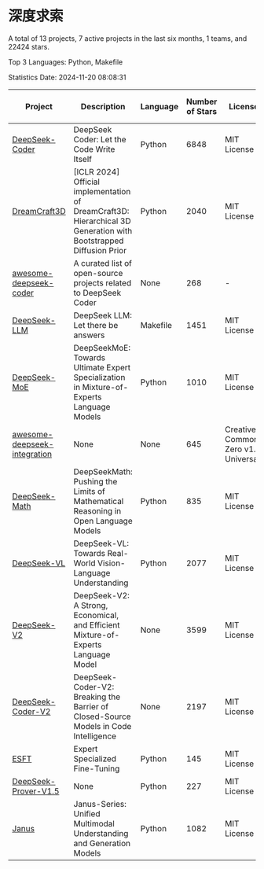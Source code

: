 # 深度求索

A total of 13 projects, 7 active projects in the last six months, 1 teams, and 22424 stars.

Top 3 Languages: Python, Makefile

Statistics Date: 2024-11-20 08:08:31

| Project | Description | Language | Number of Stars | License | Creation Date | Last Updated Date | Last Pushed Date |
| --- | --- | --- | --- | --- | --- | --- | --- |
| [DeepSeek-Coder](https://github.com/deepseek-ai/DeepSeek-Coder) | DeepSeek Coder: Let the Code Write Itself | Python | 6848 | MIT License | 2023-10-20 | 2024-11-20 | 2024-05-21 |
| [DreamCraft3D](https://github.com/deepseek-ai/DreamCraft3D) | [ICLR 2024] Official implementation of DreamCraft3D: Hierarchical 3D Generation with Bootstrapped Diffusion Prior | Python | 2040 | MIT License | 2023-10-23 | 2024-11-19 | 2024-08-21 |
| [awesome-deepseek-coder](https://github.com/deepseek-ai/awesome-deepseek-coder) | A curated list of open-source projects related to DeepSeek Coder | None | 268 | - | 2023-11-06 | 2024-11-18 | 2024-04-03 |
| [DeepSeek-LLM](https://github.com/deepseek-ai/DeepSeek-LLM) | DeepSeek LLM: Let there be answers | Makefile | 1451 | MIT License | 2023-11-29 | 2024-11-17 | 2024-02-04 |
| [DeepSeek-MoE](https://github.com/deepseek-ai/DeepSeek-MoE) | DeepSeekMoE: Towards Ultimate Expert Specialization in Mixture-of-Experts Language Models | Python | 1010 | MIT License | 2024-01-02 | 2024-11-20 | 2024-01-16 |
| [awesome-deepseek-integration](https://github.com/deepseek-ai/awesome-deepseek-integration) | None | None | 645 | Creative Commons Zero v1.0 Universal | 2024-01-11 | 2024-11-20 | 2024-10-31 |
| [DeepSeek-Math](https://github.com/deepseek-ai/DeepSeek-Math) | DeepSeekMath: Pushing the Limits of Mathematical Reasoning in Open Language Models | Python | 835 | MIT License | 2024-02-05 | 2024-11-19 | 2024-04-15 |
| [DeepSeek-VL](https://github.com/deepseek-ai/DeepSeek-VL) | DeepSeek-VL: Towards Real-World Vision-Language Understanding | Python | 2077 | MIT License | 2024-03-07 | 2024-11-20 | 2024-04-24 |
| [DeepSeek-V2](https://github.com/deepseek-ai/DeepSeek-V2) | DeepSeek-V2: A Strong, Economical, and Efficient Mixture-of-Experts Language Model | None | 3599 | MIT License | 2024-04-22 | 2024-11-19 | 2024-09-25 |
| [DeepSeek-Coder-V2](https://github.com/deepseek-ai/DeepSeek-Coder-V2) | DeepSeek-Coder-V2: Breaking the Barrier of Closed-Source Models in Code Intelligence | None | 2197 | MIT License | 2024-06-14 | 2024-11-20 | 2024-09-24 |
| [ESFT](https://github.com/deepseek-ai/ESFT) | Expert Specialized Fine-Tuning | Python | 145 | MIT License | 2024-07-04 | 2024-11-18 | 2024-09-22 |
| [DeepSeek-Prover-V1.5](https://github.com/deepseek-ai/DeepSeek-Prover-V1.5) | None | Python | 227 | MIT License | 2024-08-15 | 2024-11-19 | 2024-08-16 |
| [Janus](https://github.com/deepseek-ai/Janus) | Janus-Series: Unified Multimodal Understanding and Generation Models | Python | 1082 | MIT License | 2024-10-18 | 2024-11-20 | 2024-11-13 |

